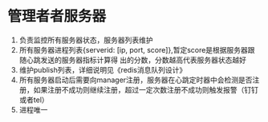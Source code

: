 # 管理者者服务器
1. 负责监控所有服务器状态，服务器列表维护
2. 所有服务器进程列表{serverid: [ip, port, score]},暂定score是根据服务器跟随心跳发送的服务器指标计算得
出的分数，分数越高代表服务器状态越好
3. 维护publish列表，详细说明见《redis消息队列设计》
4. 所有服务器启动后需要向manager注册，服务器在心跳定时器中会检测是否注册，如果注册不成功则继续注册，超过一定次数注册不成功则触发报警（钉钉或者tel）
5. 进程唯一